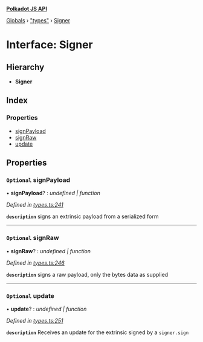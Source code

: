 **[Polkadot JS API](../README.md)**

[Globals](../globals.md) › ["types"](../modules/_types_.md) › [Signer](_types_.signer.md)

# Interface: Signer

## Hierarchy

* **Signer**

## Index

### Properties

* [signPayload](_types_.signer.md#optional-signpayload)
* [signRaw](_types_.signer.md#optional-signraw)
* [update](_types_.signer.md#optional-update)

## Properties

### `Optional` signPayload

• **signPayload**? : *undefined | function*

*Defined in [types.ts:241](https://github.com/polkadot-js/api/blob/bdd0cb9/packages/api/src/types.ts#L241)*

**`description`** signs an extrinsic payload from a serialized form

___

### `Optional` signRaw

• **signRaw**? : *undefined | function*

*Defined in [types.ts:246](https://github.com/polkadot-js/api/blob/bdd0cb9/packages/api/src/types.ts#L246)*

**`description`** signs a raw payload, only the bytes data as supplied

___

### `Optional` update

• **update**? : *undefined | function*

*Defined in [types.ts:251](https://github.com/polkadot-js/api/blob/bdd0cb9/packages/api/src/types.ts#L251)*

**`description`** Receives an update for the extrinsic signed by a `signer.sign`